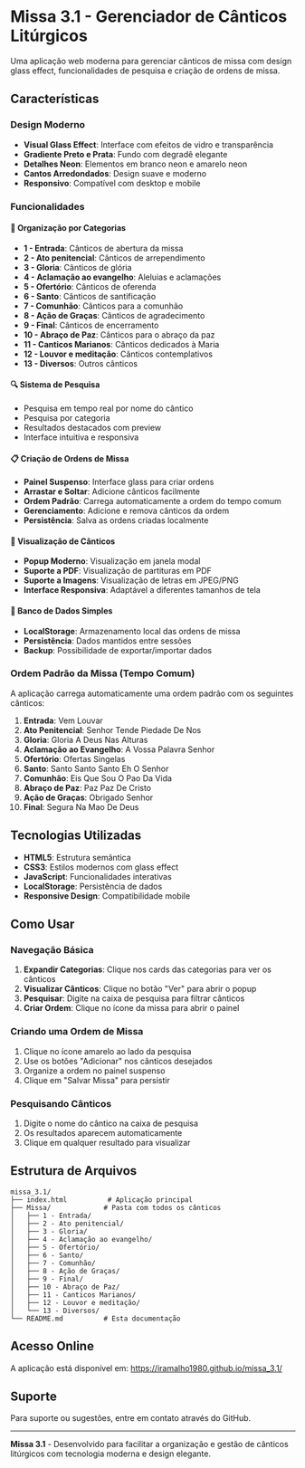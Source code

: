 # Missa 3.1 - Gerenciador de Cânticos Litúrgicos

Uma aplicação web moderna para gerenciar cânticos de missa com design glass effect, funcionalidades de pesquisa e criação de ordens de missa.

## Características

### Design Moderno
- **Visual Glass Effect**: Interface com efeitos de vidro e transparência
- **Gradiente Preto e Prata**: Fundo com degradê elegante
- **Detalhes Neon**: Elementos em branco neon e amarelo neon
- **Cantos Arredondados**: Design suave e moderno
- **Responsivo**: Compatível com desktop e mobile

### Funcionalidades

#### 📁 Organização por Categorias
- **1 - Entrada**: Cânticos de abertura da missa
- **2 - Ato penitencial**: Cânticos de arrependimento
- **3 - Gloria**: Cânticos de glória
- **4 - Aclamação ao evangelho**: Aleluias e aclamações
- **5 - Ofertório**: Cânticos de oferenda
- **6 - Santo**: Cânticos de santificação
- **7 - Comunhão**: Cânticos para a comunhão
- **8 - Ação de Graças**: Cânticos de agradecimento
- **9 - Final**: Cânticos de encerramento
- **10 - Abraço de Paz**: Cânticos para o abraço da paz
- **11 - Canticos Marianos**: Cânticos dedicados à Maria
- **12 - Louvor e meditação**: Cânticos contemplativos
- **13 - Diversos**: Outros cânticos

#### 🔍 Sistema de Pesquisa
- Pesquisa em tempo real por nome do cântico
- Pesquisa por categoria
- Resultados destacados com preview
- Interface intuitiva e responsiva

#### 📋 Criação de Ordens de Missa
- **Painel Suspenso**: Interface glass para criar ordens
- **Arrastar e Soltar**: Adicione cânticos facilmente
- **Ordem Padrão**: Carrega automaticamente a ordem do tempo comum
- **Gerenciamento**: Adicione e remova cânticos da ordem
- **Persistência**: Salva as ordens criadas localmente

#### 🎵 Visualização de Cânticos
- **Popup Moderno**: Visualização em janela modal
- **Suporte a PDF**: Visualização de partituras em PDF
- **Suporte a Imagens**: Visualização de letras em JPEG/PNG
- **Interface Responsiva**: Adaptável a diferentes tamanhos de tela

#### 💾 Banco de Dados Simples
- **LocalStorage**: Armazenamento local das ordens de missa
- **Persistência**: Dados mantidos entre sessões
- **Backup**: Possibilidade de exportar/importar dados

### Ordem Padrão da Missa (Tempo Comum)

A aplicação carrega automaticamente uma ordem padrão com os seguintes cânticos:

1. **Entrada**: Vem Louvar
2. **Ato Penitencial**: Senhor Tende Piedade De Nos
3. **Gloria**: Gloria A Deus Nas Alturas
4. **Aclamação ao Evangelho**: A Vossa Palavra Senhor
5. **Ofertório**: Ofertas Singelas
6. **Santo**: Santo Santo Santo Eh O Senhor
7. **Comunhão**: Eis Que Sou O Pao Da Vida
8. **Abraço de Paz**: Paz Paz De Cristo
9. **Ação de Graças**: Obrigado Senhor
10. **Final**: Segura Na Mao De Deus

## Tecnologias Utilizadas

- **HTML5**: Estrutura semântica
- **CSS3**: Estilos modernos com glass effect
- **JavaScript**: Funcionalidades interativas
- **LocalStorage**: Persistência de dados
- **Responsive Design**: Compatibilidade mobile

## Como Usar

### Navegação Básica
1. **Expandir Categorias**: Clique nos cards das categorias para ver os cânticos
2. **Visualizar Cânticos**: Clique no botão "Ver" para abrir o popup
3. **Pesquisar**: Digite na caixa de pesquisa para filtrar cânticos
4. **Criar Ordem**: Clique no ícone da missa para abrir o painel

### Criando uma Ordem de Missa
1. Clique no ícone amarelo ao lado da pesquisa
2. Use os botões "Adicionar" nos cânticos desejados
3. Organize a ordem no painel suspenso
4. Clique em "Salvar Missa" para persistir

### Pesquisando Cânticos
1. Digite o nome do cântico na caixa de pesquisa
2. Os resultados aparecem automaticamente
3. Clique em qualquer resultado para visualizar

## Estrutura de Arquivos

```
missa_3.1/
├── index.html          # Aplicação principal
├── Missa/             # Pasta com todos os cânticos
│   ├── 1 - Entrada/
│   ├── 2 - Ato penitencial/
│   ├── 3 - Gloria/
│   ├── 4 - Aclamação ao evangelho/
│   ├── 5 - Ofertório/
│   ├── 6 - Santo/
│   ├── 7 - Comunhão/
│   ├── 8 - Ação de Graças/
│   ├── 9 - Final/
│   ├── 10 - Abraço de Paz/
│   ├── 11 - Canticos Marianos/
│   ├── 12 - Louvor e meditação/
│   └── 13 - Diversos/
└── README.md          # Esta documentação
```

## Acesso Online

A aplicação está disponível em: https://iramalho1980.github.io/missa_3.1/

## Suporte

Para suporte ou sugestões, entre em contato através do GitHub.

---

**Missa 3.1** - Desenvolvido para facilitar a organização e gestão de cânticos litúrgicos com tecnologia moderna e design elegante.

